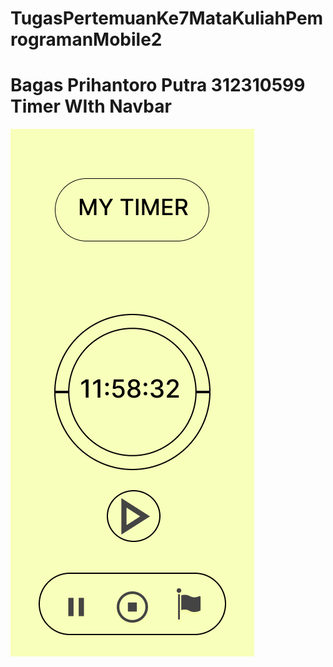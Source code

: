 # TugasPertemuanKe7MataKuliahPemrogramanMobile2
# Bagas Prihantoro Putra 312310599 Timer WIth Navbar
![gambar](Screenshot/SS1.png)

